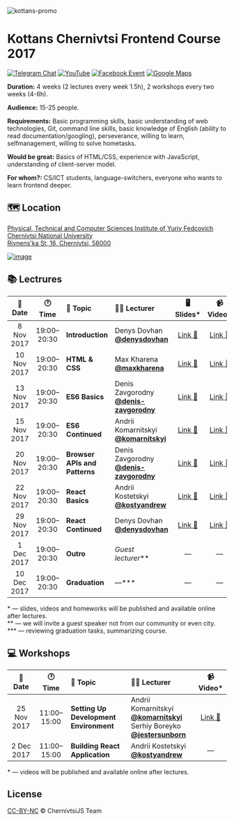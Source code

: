 ![kottans-promo](https://user-images.githubusercontent.com/3459374/32435544-de31f35c-c2e9-11e7-8ea1-e01c98397e3d.png)

# Kottans Chernivtsi Frontend Course 2017

[![Telegram Chat][telegram-img]][telegram-url]
[![YouTube][youtube-img]][youtube-url]
[![Facebook Event][fb-img]][fb-url]
[![Google Maps][maps-img]][location-url]

**Duration:** 4 weeks (2 lectures every week 1.5h), 2 workshops every two weeks (4-6h).

**Audience:** 15-25 people.

**Requirements:** Basic programming skills, basic understanding of web technologies, Git, command line skills, basic knowledge of English (ability to read documentation/googling), perseverance, willing to learn, selfmanagement, willing to solve hometasks.

**Would be great:** Basics of HTML/CSS, experience with JavaScript, understanding of client-server model.

**For whom?:** CS/ICT students, language-switchers, everyone who wants to learn frontend deeper.

## 🗺 Location

[Physical, Technical and Computer Sciences Institute of Yuriy Fedcovich Chernivtsi National University\
Rivnens'ka St, 16, Chernivtsi, 58000][location-url]

[![image][location-image]][location-url]

## 📚 Lectrures

| 📅 Date | 🕐 Time | 📝 Topic | 👨‍🏫 Lecturer | 🖥 Slides* | 📹 Video* | 🏡 Homework* |
|:-------:|:------:|:---------|:--------------|:----------:|:----------:|:-----------:|
| 8 Nov 2017 | 19:00–20:30 | **Introduction** | Denys Dovhan <br /> **[@denysdovhan]** | [Link 🔗](https://denysdovhan.com/slides-kottans-chernivtsi-2017-introduction) | [Link 🔗](https://youtu.be/xXrARBCjqJc) | — |
| 10 Nov 2017 | 19:00–20:30 | **HTML & CSS** | Max Kharena <br /> **[@maxkharena]** | [Link 🔗](http://html-css-kottans.surge.sh/) | [Link 🔗](https://youtu.be/7QMRJcAC4s0) | [Link 🔗](https://github.com/kottans/chernivtsi-frontend-2017/tree/master/homeworks/html-css) |
| 13 Nov 2017 | 19:00–20:30 | **ES6 Basics** | Denis Zavgorodny <br /> **[@denis-zavgorodny]** | [Link 🔗](https://denis-zavgorodny.github.io/slides-ES6-basics/) | [Link 🔗](https://youtu.be/i8NT2Z1lguk) | [Link 🔗](https://github.com/kottans/chernivtsi-frontend-2017/tree/master/homeworks/es6-basics) |
| 15 Nov 2017 | 19:00–20:30 | **ES6 Continued** | Andrii Komarnitskyi <br /> **[@komarnitskyi]** | [Link 🔗](https://komarnitskyi.github.io/js-vol-2/) | [Link 🔗](https://youtu.be/H5fBQ_LJOuU) | [Link 🔗](https://github.com/kottans/chernivtsi-frontend-2017/tree/master/homeworks/es6-continued) |
| 20 Nov 2017 | 19:00–20:30 | **Browser APIs and Patterns** | Denis Zavgorodny <br /> **[@denis-zavgorodny]** | [Link 🔗](https://denis-zavgorodny.github.io/slides-browser-api/) | [Link 🔗](https://youtu.be/M4XZKk2EaGo) | [Link 🔗](https://github.com/kottans/chernivtsi-frontend-2017/tree/master/homeworks/browser-api) |
| 22 Nov 2017 | 19:00–20:30 | **React Basics** | Andrii Kostetskyi <br /> **[@kostyandrew]** | [Link 🔗](https://kostyandrew.github.io/react-basic/#/) | [Link 🔗](https://youtu.be/WaW3EgBIeFk) | [Link 🔗](https://github.com/kottans/chernivtsi-frontend-2017/tree/master/homeworks/react-basic) |
| 29 Nov 2017 | 19:00–20:30 | **React Continued** | Denys Dovhan <br /> **[@denysdovhan]** | [Link 🔗](https://denysdovhan.com/slides-kottans-chernivtsi-2017-react-continued) | [Link 🔗](https://youtu.be/D1uSIpdnWRg) | — |
| 1 Dec 2017 | 19:00–20:30 | **Outro** | _Guest lecturer_** | — | — | — |
| 10 Dec 2017 | 19:00–20:30 | **Graduation** | —*** | — | — | — | 

\* — slides, videos and homeworks will be published and available online after lectures.\
\** — we will invite a guest speaker not from our community or even city.\
\*** — reviewing graduation tasks, summarizing course.

## 💻 Workshops

| 📅 Date | 🕐 Time | 📝 Topic | 👨‍🏫 Lecturer | 📹 Video* |
|:-------:|:------:|:---------|:--------------|:---------:|
| 25 Nov 2017 | 11:00–15:00 | **Setting Up Development Environment** | Andrii Komarnitskyi <br /> **[@komarnitskyi]** <br> Serhiy Boreyko **[@jestersunborn]** | [Link 🔗](https://youtu.be/FI69g5EI8Lw) |
| 2 Dec 2017 | 11:00–15:00 | **Building React Application** | Andrii Kostetskyi <br /> **[@kostyandrew]** | — |

\* — videos will be published and available online after lectures.

## License

[CC-BY-NC][cc-url] © ChernivtsiJS Team

<!-- References -->

[telegram-url]: https://t.me/joinchat/CMej8QsNdAVcJ98bOPnw8Q
[telegram-img]: https://img.shields.io/badge/chat-telegram-32A2DB.svg?style=flat-square

[fb-url]: https://www.facebook.com/events/524056337930021
[fb-img]: https://img.shields.io/badge/event-facebook-3C5A96.svg?style=flat-square

[maps-img]: https://img.shields.io/badge/location-google%20maps-29A263.svg?style=flat-square

[youtube-url]: https://www.youtube.com/playlist?list=PLt-pAIa9BS40LQd446bI8FYQouCehDJpL
[youtube-img]: https://img.shields.io/badge/videos-youtube-FC0D1C.svg?style=flat-square

[location-image]: https://user-images.githubusercontent.com/3459374/32415614-1c5c082a-c245-11e7-9c8d-44bf55b40db2.png
[location-url]: https://goo.gl/maps/deN3d4oVg2U2

[@denysdovhan]: https://github.com/denysdovhan
[@denis-zavgorodny]: https://github.com/denis-zavgorodny
[@maxkharena]: https://github.com/maxkharena
[@komarnitskyi]: https://github.com/komarnitskyi
[@kostyandrew]: https://github.com/kostyandrew
[@jestersunborn]: https://github.com/jestersunborn

[cc-url]: https://creativecommons.org/licenses/by-nc/4.0/
[cc-image]: https://img.shields.io/badge/License-CC%20BY%20NC%204.0-lightgrey.svg?style=flat-square
